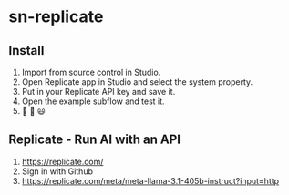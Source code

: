 # sn-replicate

## Install

1. Import from source control in Studio.
2. Open Replicate app in Studio and select the system property.
3. Put in your Replicate API key and save it.
4. Open the example subflow and test it.
5. 🥳 🍻 😃

## Replicate - Run AI with an API

1. https://replicate.com/
2. Sign in with Github
3. https://replicate.com/meta/meta-llama-3.1-405b-instruct?input=http
